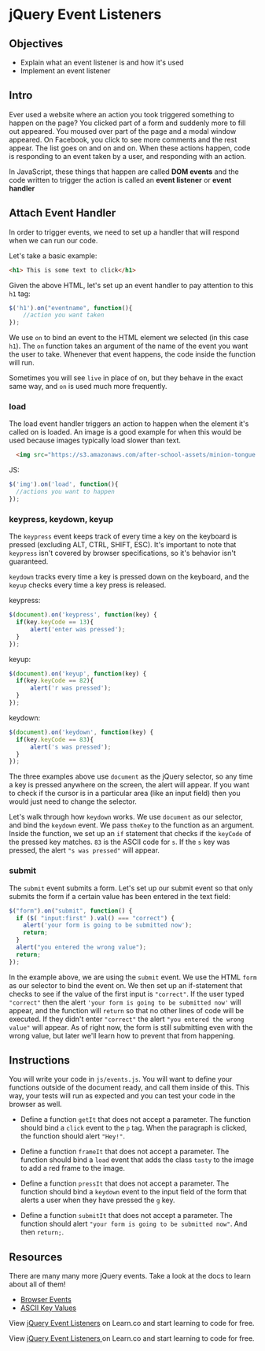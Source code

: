 # jQuery Event Listeners

## Objectives
+ Explain what an event listener is and how it's used
+ Implement an event listener

## Intro

Ever used a website where an action you took triggered something to happen on the page? You clicked part of a form and suddenly more to fill out appeared. You moused over part of the page and a modal window appeared. On Facebook, you click to see more comments and the rest appear. The list goes on and on and on. When these actions happen, code is responding to an event taken by a user, and responding with an action.

In JavaScript, these things that happen are called **DOM events** and the code written to trigger the action is called an **event listener** or **event handler**



## Attach Event Handler

In order to trigger events, we need to set up a handler that will respond when we can run our code.

Let's take a basic example:

```html
<h1> This is some text to click</h1>
```

Given the above HTML, let's set up an event handler to pay attention to this `h1` tag:

```js
$('h1').on("eventname", function(){
    //action you want taken
});
```

We use `on` to bind an event to the HTML element we selected (in this case `h1`). The `on` function takes an argument of the name of the event you want the user to take. Whenever that event happens, the code inside the function will run. 

Sometimes you will see `live` in place of on, but they behave in the exact same way, and `on` is used much more frequently.

### load

The load event handler triggers an action to happen when the element it's called on is loaded. An image is a good example for when this would be used because images typically load slower than text.

```html
  <img src="https://s3.amazonaws.com/after-school-assets/minion-tongue.jpg">
```

JS:
```js
$('img').on('load', function(){
  //actions you want to happen
});
```

### keypress, keydown, keyup

The `keypress` event keeps track of every time a key on the keyboard is pressed (excluding ALT, CTRL, SHIFT, ESC). It's important to note that `keypress` isn't covered by browser specifications, so it's behavior isn't guaranteed.

`keydown` tracks every time a key is pressed down on the keyboard, and the `keyup` checks every time a key press is released. 

keypress:

```js
$(document).on('keypress', function(key) {
  if(key.keyCode == 13){
      alert('enter was pressed');
  }
});
```

keyup:
```js
$(document).on('keyup', function(key) {
  if(key.keyCode == 82){
      alert('r was pressed');
  }
});
```

keydown:
```js
$(document).on('keydown', function(key) {
  if(key.keyCode == 83){
      alert('s was pressed');
  }
});
```

The three examples above use `document` as the jQuery selector, so any time a key is pressed anywhere on the screen, the alert will appear. If you want to check if the cursor is in a particular area (like an input field) then you would just need to change the selector.

Let's walk through how `keydown` works. We use `document` as our selector, and bind the `keydown` event. We pass `theKey` to the function as an argument. Inside the function, we set up an `if` statement that checks if the `keyCode` of the pressed key matches. `83` is the ASCII code for `s`. If the `s` key was pressed, the alert `"s was pressed"` will appear.

### submit

The `submit` event submits a form. Let's set up our submit event so that only submits the form if a certain value has been entered in the text field:

```js
$("form").on("submit", function() {
  if ($( "input:first" ).val() === "correct") {
    alert('your form is going to be submitted now');
    return;
  }
  alert("you entered the wrong value");
  return;
});
```

In the example above, we are using the `submit` event. We use the HTML `form` as our selector to bind the event on. We then set up an if-statement that checks to see if the value of the first input is `"correct"`. If the user typed `"correct"` then the alert `'your form is going to be submitted now'` will appear, and the function will `return` so that no other lines of code will be executed. If they didn't enter `"correct"` the alert `"you entered the wrong value"` will appear. As of right now, the form is still submitting even with the wrong value, but later we'll learn how to prevent that from happening.


## Instructions 

You will write your code in `js/events.js`. You will want to define your functions outside of the document ready, and call them inside of this. This way, your tests will run as expected and you can test your code in the browser as well.

+ Define a function `getIt` that does not accept a parameter. The function should bind a `click` event to the `p` tag. When the paragraph is clicked, the function should alert `"Hey!"`.

+ Define a function `frameIt` that does not accept a parameter. The function should bind a `load` event that adds the class `tasty` to the image to add a red frame to the image.

+ Define a function `pressIt` that does not accept a parameter. The function should bind a `keydown` event to the input field of the form that alerts a user when they have pressed the `g` key.

+ Define a function `submitIt` that does not accept a parameter. The function should alert `"your form is going to be submitted now"`. And then `return;`.

## Resources

There are many many more jQuery events. Take a look at the docs to learn about all of them!

+ [Browser Events](https://api.jquery.com/category/events/browser-events/)
+ [ASCII Key Values](http://keycode.info/)

<p data-visibility='hidden'>View <a href='https://learn.co/lessons/js-jquery-event-listeners-readme' title='jQuery Event Listeners'>jQuery Event Listeners</a> on Learn.co and start learning to code for free.</p>

<p data-visibility='hidden'>View <a href='https://learn.co/lessons/js-jquery-event-listeners-readme'>jQuery Event Listeners </a> on Learn.co and start learning to code for free.</p>
